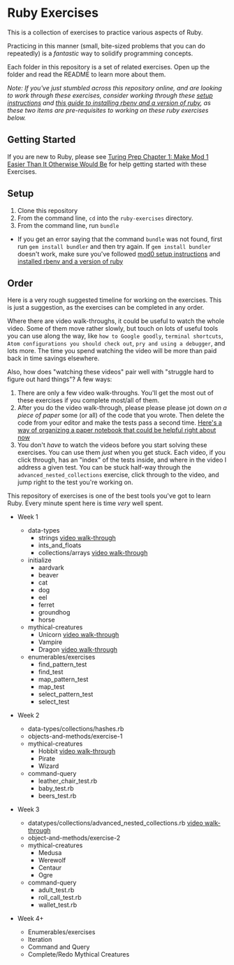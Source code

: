 # Ruby Exercises

This is a collection of exercises to practice various aspects of Ruby. 

Practicing in this manner (small, bite-sized problems that you can do repeatedly) is a _fantastic_ way to solidify programming concepts. 

Each folder in this repository is a set of related exercises. Open up the folder and read the README to learn more about them.

_Note: If you've just stumbled across this repository online, and are looking to work through these exercises, consider working through these [setup instructions](http://mod0.turing.io/setup-instructions) and [this guide to installing rbenv and a version of ruby](https://github.com/turingschool-examples/backend_module_0_capstone#environment), as these two items are pre-requisites to working on these ruby exercises below._

## Getting Started

If you are new to Ruby, please see [Turing Prep Chapter 1: Make Mod 1 Easier Than It Otherwise Would Be](https://josh.works/turing-backend-prep-01-intro) for help getting started with these Exercises.

## Setup

1. Clone this repository
1. From the command line, `cd` into the `ruby-exercises` directory.
1. From the command line, run `bundle`
  * If you get an error saying that the command `bundle` was not found, first run `gem install bundler` and then try again. If `gem install bundler` doesn't work, make sure you've followed [mod0 setup instructions](http://mod0.turing.io/setup-instructions) and [installed rbenv and a version of ruby](https://github.com/turingschool-examples/backend_module_0_capstone#environment)

## Order

Here is a very rough suggested timeline for working on the exercises. This is just a suggestion, as the exercises can be completed in any order. 

Where there are video walk-throughs, it could be useful to watch the whole video. Some of them move rather slowly, but touch on lots of useful tools you can use along the way, like `how to Google goodly`, `terminal shortcuts`, `Atom configurations you should check out`, `pry and using a debugger`, and lots more. The time you spend watching the video will be more than paid back in time savings elsewhere.

Also, how does "watching these videos" pair well with "struggle hard to figure out hard things"? A few ways:

1. There are only a few video walk-throughs. You'll get the most out of these exercises if you complete most/all of them.
2. After you do the video walk-through, please please please jot down _on a piece of paper_ some (or all) of the code that you wrote. Then delete the code from your editor and make the tests pass a second time. [Here's a way of organizing a paper notebook that could be helpful right about now](https://josh.works/how-i-take-notes-aka-add-an-index-to-your-notebook)
3. You don't _have_ to watch the videos before you start solving these exercises. You can use them _just_ when you get stuck. Each video, if you click through, has an "index" of the tests inside, and where in the video I address a given test. You can be stuck half-way through the `advanced_nested_collections` exercise, click through to the video, and jump right to the test you're working on. 

This repository of exercises is one of the best tools you've got to learn Ruby. Every minute spent here is time _very_ well spent. 

* Week 1
  * data-types
    * strings [video walk-through](https://youtu.be/BKqo2w0W7S0)
    * ints_and_floats
    * collections/arrays [video walk-through](https://youtu.be/RUnd1Uu0AyE)
  * initialize
    * aardvark
    * beaver
    * cat
    * dog
    * eel
    * ferret
    * groundhog
    * horse
  * mythical-creatures
    * Unicorn [video walk-through](https://youtu.be/mocwGsu41yw)
    * Vampire
    * Dragon [video walk-through](https://youtu.be/NIPerY-xuCk)
  * enumerables/exercises
    * find_pattern_test
    * find_test
    * map_pattern_test
    * map_test
    * select_pattern_test
    * select_test

* Week 2
  * data-types/collections/hashes.rb
  * objects-and-methods/exercise-1
  * mythical-creatures
    * Hobbit [video walk-through](https://youtu.be/uYGS-DCNR-0)
    * Pirate
    * Wizard
  * command-query
    * leather_chair_test.rb
    * baby_test.rb
    * beers_test.rb

* Week 3
  * datatypes/collections/advanced_nested_collections.rb [video walk-through](https://youtu.be/9AaElA4elDU)
  * object-and-methods/exercise-2
  * mythical-creatures
    * Medusa
    * Werewolf
    * Centaur
    * Ogre
  * command-query
    * adult_test.rb
    * roll_call_test.rb
    * wallet_test.rb

* Week 4+
	* Enumerables/exercises
	* Iteration
	* Command and Query
	* Complete/Redo Mythical Creatures
